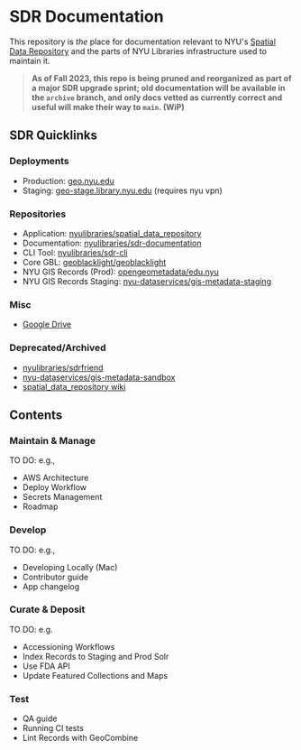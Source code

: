 # SDR Documentation

This repository is *the* place for documentation relevant to NYU's [Spatial Data Repository](https://geo.nyu.edu) and the parts of NYU Libraries infrastructure used to maintain it.

> **As of Fall 2023, this repo is being pruned and reorganized as part of a major SDR upgrade sprint; old documentation will be available in the `archive` branch, and only docs vetted as currently correct and useful will make their way to `main`. (WiP)**

## SDR Quicklinks

### Deployments
- Production: [geo.nyu.edu](https://geo.nyu.edu)
- Staging: [geo-stage.library.nyu.edu](https://geo-stage.library.nyu.edu/) (requires nyu vpn)

### Repositories
- Application: [nyulibraries/spatial_data_repository](https://github.com/nyulibraries/spatial_data_repository)
- Documentation: [nyulibraries/sdr-documentation](https://github.com/nyulibraries/sdr-documentation)
- CLI Tool: [nyulibraries/sdr-cli](https://github.com/nyulibraries/sdr-cli)
- Core GBL: [geoblacklight/geoblacklight](https://github.com/geoblacklight/geoblacklight)
- NYU GIS Records (Prod): [opengeometadata/edu.nyu](https://github.com/opengeometadata/edu.nyu)
- NYU GIS Records Staging: [nyu-dataservices/gis-metadata-staging](https://github.com/nyu-dataservices/gis-metadata-staging)

### Misc
- [Google Drive](https://drive.google.com/drive/folders/0B1StS1CI0jNRfmRkZ1BHbXRUdkJlemFoeUNsRDdxOUxUdVotTWpqdmJfRFFSei1DTUc0cUE)

### Deprecated/Archived
- [nyulibraries/sdrfriend](https://github.com/nyulibraries/sdrfriend)
- [nyu-dataservices/gis-metadata-sandbox](https://github.com/nyu-dataservices/gis-metadata-sandbox)
- [spatial_data_repository wiki](https://github.com/NYULibraries/spatial_data_repository/wiki)


## Contents

### Maintain & Manage
TO DO: e.g., 
- AWS Architecture
- Deploy Workflow
- Secrets Management
- Roadmap

### Develop
TO DO: e.g.,
- Developing Locally (Mac)
- Contributor guide
- App changelog

### Curate & Deposit
TO DO: e.g.
- Accessioning Workflows
- Index Records to Staging and Prod Solr
- Use FDA API
- Update Featured Collections and Maps

### Test
- QA guide
- Running CI tests
- Lint Records with GeoCombine


